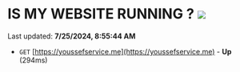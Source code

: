 # IS MY WEBSITE RUNNING ? [![](https://img.shields.io/static/v1?label=Sponsor&message=%E2%9D%A4&logo=GitHub&color=%23fe8e86)](https://github.com/sponsors/Youssef-Lehmam)

Last updated: **7/25/2024, 8:55:44 AM**

- `GET` [https://youssefservice.me](https://youssefservice.me) - **Up** (294ms)
